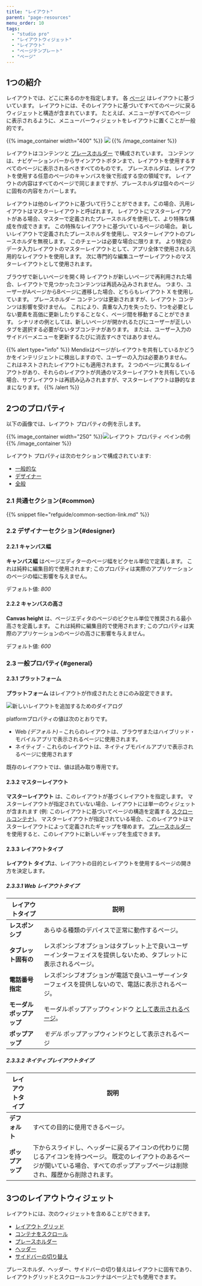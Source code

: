 ```yaml
---
title: "レイアウト"
parent: "page-resources"
menu_order: 10
tags:
  - "studio pro"
  - "レイアウトウィジェット"
  - "レイアウト"
  - "ページテンプレート"
  - "ページ"
---
```


## 1つの紹介

レイアウトでは、どこに来るのかを指定します。 各 [ページ](page) はレイアウトに基づいています。 レイアウトには、そのレイアウトに基づいてすべてのページに戻るウィジェットと構造が含まれています。 たとえば、メニューがすべてのページに表示されるように、メニューバーウィジェットをレイアウトに置くことが一般的です。

{{% image_container width="400" %}}
![](attachments/layout/layout-example.png)
{{% /image_container %}}

レイアウトはコンテンツと [プレースホルダー](placeholder) で構成されています。 コンテンツは、ナビゲーションバーからサインアウトボタンまで、レイアウトを使用するすべてのページに表示されるべきすべてのものです。 プレースホルダは、レイアウトを使用する任意のページのキャンバスを後で形成する空の領域です。 レイアウトの内容はすべてのページで同じままですが、プレースホルダは個々のページに固有の内容をカバーします。

レイアウトは他のレイアウトに基づいて行うことができます。この場合、汎用レイアウトはマスターレイアウトと呼ばれます。 レイアウトにマスターレイアウトがある場合、マスターで定義されたプレースホルダを使用して、より特殊な構成を作成できます。 この特殊なレイアウトに基づいているページの場合。 新しいレイアウトで定義されたプレースホルダを使用し、マスターレイアウトのプレースホルダを無視します。 このチェーンは必要な場合に限ります。 より特定のデータ入力レイアウトのマスターレイアウトとして、アプリ全体で使用される汎用的なレイアウトを使用します。 次に専門的な編集ユーザーレイアウトのマスターレイアウトとして使用されます。

ブラウザで新しいページを開く時 レイアウトが新しいページで再利用された場合、レイアウトで見つかったコンテンツは再読み込みされません。 つまり、ユーザーがAページからBページに遷移した場合、どちらもレイアウト X を使用しています。 プレースホルダー コンテンツは更新されますが、レイアウト コンテンツは影響を受けません。 これにより、貴重な入力を失ったり、1つを必要としない要素を高価に更新したりすることなく、ページ間を移動することができます。 シナリオの例としては、新しいページが開かれるたびにユーザーが正しいタブを選択する必要がないタブコンテナがあります。 または、ユーザー入力のサイドバーメニューを更新するたびに消去すべきではありません。

{{% alert type="info" %}}
Mendixはページがレイアウトを共有しているかどうかをインテリジェントに検出しますので、ユーザーの入力は必要ありません。 これはネストされたレイアウトにも適用されます。 2 つのページに異なるレイアウトがあり、それらのレイアウトが共通のマスターレイアウトを共有している場合、サブレイアウトは再読み込みされますが、マスターレイアウトは静的なままになります。
{{% /alert %}}

## 2つのプロパティ

以下の画像では、レイアウト プロパティの例を示します。

{{% image_container width="250" %}}![レイアウト プロパティ ペインの例](attachments/layout/layout-properties.png)
{{% /image_container %}}

レイアウト プロパティは次のセクションで構成されています:

* [一般的な](#common)
* [デザイナー](#designer)
* [全般](#general)

### 2.1 共通セクション{#common}

{{% snippet file="refguide/common-section-link.md" %}}

### 2.2 デザイナーセクション{#designer}

#### 2.2.1 キャンバス幅

**キャンバス幅** はページエディターのページ幅をピクセル単位で定義します。 これは純粋に編集目的で使用されます; このプロパティは実際のアプリケーションのページの幅に影響を与えません。

デフォルト値: *800*

#### 2.2.2 キャンバスの高さ

**Canvas height** は、ページエディタのページのピクセル単位で推奨される最小高さを定義します。 これは純粋に編集目的で使用されます; このプロパティは実際のアプリケーションのページの高さに影響を与えません。

デフォルト値: *600*

### 2.3 一般プロパティ{#general}

#### 2.3.1 プラットフォーム

**プラットフォーム** はレイアウトが作成されたときにのみ設定できます。

![新しいレイアウトを追加するためのダイアログ](attachments/layout/add-layout.png)

platformプロパティの値は次のとおりです。

* Web *(デフォルト)* – これらのレイアウトは、ブラウザまたはハイブリッド・モバイルアプリで表示されるページに使用されます。
* ネイティブ - これらのレイアウトは、ネイティブモバイルアプリで表示されるページに使用されます

既存のレイアウトでは、値は読み取り専用です。

#### 2.3.2 マスターレイアウト

**マスターレイアウト** は、このレイアウトが基づくレイアウトを指定します。 マスターレイアウトが指定されていない場合、レイアウトには単一のウィジェットが含まれます (例: このレイアウトに基づいてページの構造を定義する [スクロールコンテナ](scroll-container))。 マスターレイアウトが指定されている場合、このレイアウトはマスターレイアウトによって定義されたギャップを埋めます。 [プレースホルダー](placeholder) を使用すると、このレイアウトに新しいギャップを生成できます。

#### 2.3.3 レイアウトタイプ<a name="layout-type"></a>

**レイアウト タイプ**は、レイアウトの目的とレイアウトを使用するページの開き方を決定します。

##### 2.3.3.1 Web レイアウトタイプ

| レイアウトタイプ       | 説明                                                                       |
| -------------- | ------------------------------------------------------------------------ |
| **レスポンシブ**     | あらゆる種類のデバイスで正常に動作するページ。                                                  |
| **タブレット固有の**   | レスポンシブオプションはタブレット上で良いユーザーインターフェイスを提供しないため、タブレットに表示されるページ。                |
| **電話番号指定**     | レスポンシブオプションが電話で良いユーザーインターフェイスを提供しないので、電話に表示されるページ。                       |
| **モーダルポップアップ** | モーダルポップアップウィンドウ [として表示されるページ](https://www.wikiwand.com/en/Modal_window)。 |
| **ポップアップ**     | *モデル* ポップアップウィンドウとして表示されるページ                                             |

##### 2.3.3.2 ネイティブレイアウトタイプ

| レイアウトタイプ   | 説明                                                                                            |
| ---------- | --------------------------------------------------------------------------------------------- |
| **デフォルト**  | すべての目的に使用できるページ。                                                                              |
| **ポップアップ** | 下からスライドし、ヘッダーに戻るアイコンの代わりに閉じるアイコンを持つページ。 既定のレイアウトのあるページが開いている場合、すべてのポップアップページは削除され、履歴から削除されます。 |

## 3つのレイアウトウィジェット

レイアウトには、次のウィジェットを含めることができます。

*   [レイアウト グリッド](layout-grid)
*   [コンテナをスクロール](scroll-container)
*   [プレースホルダー](placeholder)
*   [ヘッダー](ヘッダー)
*   [サイドバーの切り替え](sidebar-toggle-button)

プレースホルダ、ヘッダー、サイドバーの切り替えはレイアウトに固有であり、レイアウトグリッドとスクロールコンテナはページ上でも使用できます。
